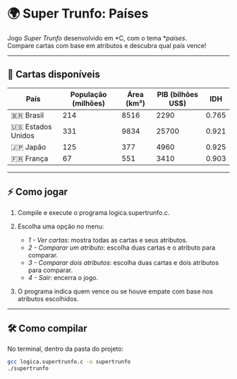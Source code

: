 # 🌍 Super Trunfo: Países

Jogo *Super Trunfo* desenvolvido em *C, com o tema **países*.  
Compare cartas com base em atributos e descubra qual país vence!

---

## 🎴 Cartas disponíveis

| País            | População (milhões) | Área (km²) | PIB (bilhões US$) | IDH  |
|-----------------|------------------|------------|-----------------|------|
| 🇧🇷 Brasil       | 214              | 8516       | 2290            | 0.765|
| 🇺🇸 Estados Unidos | 331              | 9834       | 25700           | 0.921|
| 🇯🇵 Japão        | 125              | 377        | 4960            | 0.925|
| 🇫🇷 França       | 67               | 551        | 3410            | 0.903|

---

## ⚡ Como jogar

1. Compile e execute o programa logica.supertrunfo.c.  
2. Escolha uma opção no menu:  

   - *1 - Ver cartas*: mostra todas as cartas e seus atributos.  
   - *2 - Comparar um atributo*: escolha duas cartas e o atributo para comparar.  
   - *3 - Comparar dois atributos*: escolha duas cartas e dois atributos para comparar.  
   - *4 - Sair*: encerra o jogo.  

3. O programa indica quem vence ou se houve empate com base nos atributos escolhidos.

---

## 🛠 Como compilar

No terminal, dentro da pasta do projeto:  

```bash
gcc logica.supertrunfo.c -o supertrunfo
./supertrunfo
